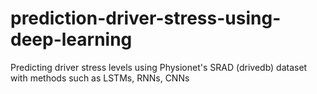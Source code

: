# prediction-driver-stress-using-deep-learning
Predicting driver stress levels using Physionet's SRAD (drivedb) dataset with methods such as LSTMs, RNNs, CNNs
